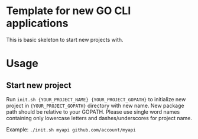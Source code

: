 # Template for new GO CLI applications

This is basic skeleton to start new projects with.

# Usage

## Start new project

Run `init.sh {YOUR_PROJECT_NAME} {YOUR_PROJECT_GOPATH}` to initialize new
project in `{YOUR_PROJECT_GOPATH}` directory with new name. New package path
should be relative to your GOPATH.
Please use single word names containing only lowercase letters and
dashes/underscores for project name.

Example: `./init.sh myapi github.com/account/myapi`
